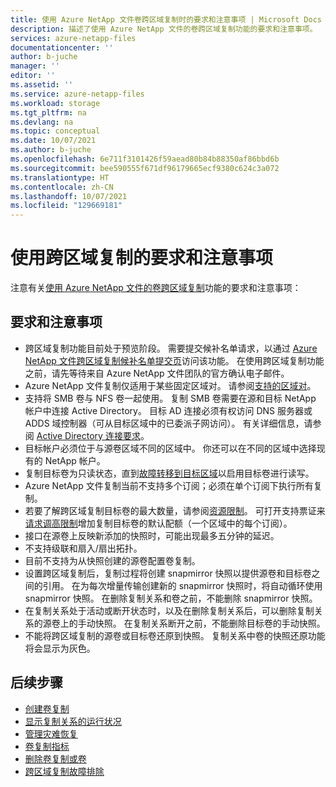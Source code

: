```yaml
---
title: 使用 Azure NetApp 文件卷跨区域复制时的要求和注意事项 | Microsoft Docs
description: 描述了使用 Azure NetApp 文件的卷跨区域复制功能的要求和注意事项。
services: azure-netapp-files
documentationcenter: ''
author: b-juche
manager: ''
editor: ''
ms.assetid: ''
ms.service: azure-netapp-files
ms.workload: storage
ms.tgt_pltfrm: na
ms.devlang: na
ms.topic: conceptual
ms.date: 10/07/2021
ms.author: b-juche
ms.openlocfilehash: 6e711f3101426f59aead80b84b88350af86bbd6b
ms.sourcegitcommit: bee590555f671df96179665ecf9380c624c3a072
ms.translationtype: HT
ms.contentlocale: zh-CN
ms.lasthandoff: 10/07/2021
ms.locfileid: "129669181"
---
```

# <a name="requirements-and-considerations-for-using-cross-region-replication"></a>使用跨区域复制的要求和注意事项 

注意有关[使用 Azure NetApp 文件的卷跨区域复制](cross-region-replication-create-peering.md)功能的要求和注意事项：  

## <a name="requirements-and-considerations"></a>要求和注意事项 

* 跨区域复制功能目前处于预览阶段。 需要提交候补名单请求，以通过 [Azure NetApp 文件跨区域复制候补名单提交页](https://aka.ms/anfcrrpreviewsignup)访问该功能。 在使用跨区域复制功能之前，请先等待来自 Azure NetApp 文件团队的官方确认电子邮件。
* Azure NetApp 文件复制仅适用于某些固定区域对。 请参阅[支持的区域对](cross-region-replication-introduction.md#supported-region-pairs)。 
* 支持将 SMB 卷与 NFS 卷一起使用。 复制 SMB 卷需要在源和目标 NetApp 帐户中连接 Active Directory。 目标 AD 连接必须有权访问 DNS 服务器或 ADDS 域控制器（可从目标区域中的已委派子网访问）。 有关详细信息，请参阅 [Active Directory 连接要求](create-active-directory-connections.md#requirements-for-active-directory-connections)。 
* 目标帐户必须位于与源卷区域不同的区域中。 你还可以在不同的区域中选择现有的 NetApp 帐户。  
* 复制目标卷为只读状态，直到[故障转移到目标区域](cross-region-replication-manage-disaster-recovery.md#fail-over-to-destination-volume)以启用目标卷进行读写。 
* Azure NetApp 文件复制当前不支持多个订阅；必须在单个订阅下执行所有复制。
* 若要了解跨区域复制目标卷的最大数量，请参阅[资源限制](azure-netapp-files-resource-limits.md)。 可打开支持票证来[请求调高限制](azure-netapp-files-resource-limits.md#request-limit-increase)增加复制目标卷的默认配额（一个区域中的每个订阅）。
* 接口在源卷上反映新添加的快照时，可能出现最多五分钟的延迟。  
* 不支持级联和扇入/扇出拓扑。
* 目前不支持为从快照创建的源卷配置卷复制。
* 设置跨区域复制后，复制过程将创建 snapmirror 快照以提供源卷和目标卷之间的引用。 在为每次增量传输创建新的 snapmirror 快照时，将自动循环使用 snapmirror 快照。 在删除复制关系和卷之前，不能删除 snapmirror 快照。 
* 在复制关系处于活动或断开状态时，以及在删除复制关系后，可以删除复制关系的源卷上的手动快照。 在复制关系断开之前，不能删除目标卷的手动快照。
* 不能将跨区域复制的源卷或目标卷还原到快照。 复制关系中卷的快照还原功能将会显示为灰色。 

## <a name="next-steps"></a>后续步骤
* [创建卷复制](cross-region-replication-create-peering.md)
* [显示复制关系的运行状况](cross-region-replication-display-health-status.md)
* [管理灾难恢复](cross-region-replication-manage-disaster-recovery.md)
* [卷复制指标](azure-netapp-files-metrics.md#replication)
* [删除卷复制或卷](cross-region-replication-delete.md)
* [跨区域复制故障排除](troubleshoot-cross-region-replication.md)


